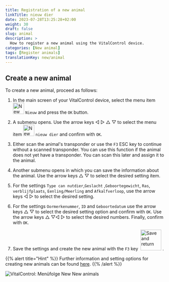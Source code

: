 ```yaml
---
title: Registration of a new animal
linkTitle: nieuw dier
date: 2023-07-28T13:25:28+02:00
weight: 30
draft: false
slug: animal
description: >
  How to register a new animal using the VitalControl device.
categories: [New animal]
tags: [Register animals]
translationKey: new/animal
---
```

## Create a new animal

To create a new animal, proceed as follows:

1. In the main screen of your VitalControl device, select the menu item <img src="/icons/main/new-animal.svg" width="35" align="bottom" alt="New animal" /> `Nieuw` and press the `OK` button.

2. A submenu opens. Use the arrow keys ◁ ▷ △ ▽ to select the menu item <img src="/icons/main/new-animal.svg" width="35" align="bottom" alt="New animal" /> `nieuw dier` and confirm with `OK`.

3. Either scan the animal's transponder or use the `F3` ESC key to continue without a scanned transponder. You can use this function if the animal does not yet have a transponder. You can scan this later and assign it to the animal.

4. Another submenu opens in which you can save the information about the animal. Use the arrow keys △ ▽ to select the desired setting item.

5. For the settings `Type can nutdier`,`Geslacht` ,`Geboortegewicht`, `Ras`, `verblijfplaats`, `Eenling/Meerling` and `Afkalfverloop`, use the arrow keys ◁ ▷ to select the desired setting.

6. For the settings `Oormerkenummer`, `ID` and `Geboortedatum` use the arrow keys △ ▽ to select the desired setting option and confirm with `OK`. Use the arrow keys △ ▽◁ ▷ to select the desired numbers. Finally, confirm with `OK`.

7. Save the settings and create the new animal with the `F3` key &nbsp;<img src="/icons/footer/save_exit.svg" width="65" align="bottom" alt="Save and return" />&nbsp;.

{{% alert title="Hint" %}}
Further information and setting options for creating new animals can be found [here](../../settings/animal-registration/).
{{% /alert %}}

   ![VitalControl: Menüfolge New New animals](../images/new.png "Create a new animal")
